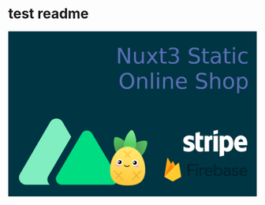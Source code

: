 # test readme

![alt text](https://github.com/keithmifsud/nuxt3-static-shop-demo/blob/main/docs/nuxt3-static-shop.png?raw=true)

